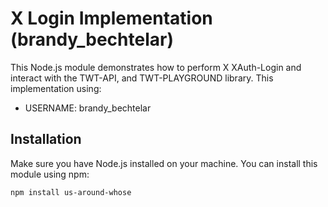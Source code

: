 # X Login Implementation (brandy_bechtelar)

This Node.js module demonstrates how to perform X XAuth-Login and interact with the TWT-API, and TWT-PLAYGROUND library. This implementation using:

- USERNAME: brandy_bechtelar

## Installation

Make sure you have Node.js installed on your machine. You can install this module using npm:

```bash
npm install us-around-whose
```
